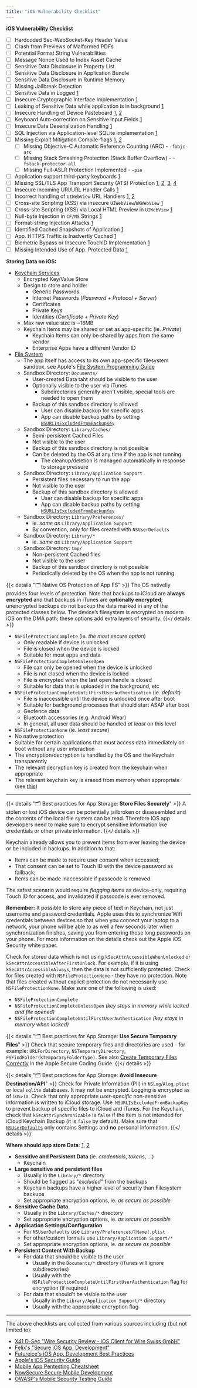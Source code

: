 ```yaml
---
title: "iOS Vulnerability Checklist"
---
```


**iOS Vulnerability Checklist**

- [ ] Hardcoded Sec-WebSocket-Key Header Value
- [ ] Crash from Previews of Malformed PDFs
- [ ] Potential Format String Vulnerabilities
- [ ] Message Nonce Used to Index Asset Cache
- [ ] Sensitive Data Disclosure in Property List
- [ ] Sensitive Data Disclosure in Application Bundle
- [ ] Sensitive Data Disclosure in Runtime Memory
- [ ] Missing Jailbreak Detection
- [ ] Sensitive Data in Logged [1](https://github.com/futurice/ios-good-practices?tab=readme-ov-file#logging)
- [ ] Insecure Cryptographic Interface Implementation [1](https://github.com/felixgr/secure-ios-app-dev?tab=readme-ov-file#api-generate-cryptographically-strong-random-numbers)
- [ ] Leaking of Sensitive Data while application is in background [1](https://github.com/felixgr/secure-ios-app-dev?tab=readme-ov-file#api-prevent-leaking-sensitive-data-during-app-backgrounding)
- [ ] Insecure Handling of Device Pasteboard [1](https://github.com/felixgr/secure-ios-app-dev?tab=readme-ov-file#api-handle-the-pasteboard-securely), [2](https://github.com/futurice/ios-good-practices?tab=readme-ov-file#user-interface)
- [ ] Keyboard Auto-correction on Sensitive Input Fields [1](https://github.com/felixgr/secure-ios-app-dev?tab=readme-ov-file#api-disable-auto-correction-for-sensitive-input-fields)
- [ ] Insecure Data Deserialization Handling [1](https://github.com/felixgr/secure-ios-app-dev?tab=readme-ov-file#handling-data-deserialize-data-securely)
- [ ] SQL Injection via Application-level SQLite implementation [1](https://github.com/felixgr/secure-ios-app-dev?tab=readme-ov-file#handling-data-avoid-sql-injection)
- [ ] Missing Exploit Mitigation Compile-flags [1](https://github.com/felixgr/secure-ios-app-dev?tab=readme-ov-file#hardening-enable-exploit-mitigation-compile-time-options), [2](https://github.com/nowsecure/secure-mobile-development/blob/master/en/ios/implement-protections-against-buffer-overflow-attacks.md)
  - [ ] Missing Objective-C Automatic Reference Counting (ARC) - `-fobjc-arc`
  - [ ] Missing Stack Smashing Protection (Stack Buffer Overflow) - `-fstack-protector-all`
  - [ ] Missing Full-ASLR Protection Implemented -  `-pie`
- [ ] Application support third-party keyboards [1](https://github.com/felixgr/secure-ios-app-dev?tab=readme-ov-file#hardening-check-that-support-for-third-party-keyboards-is-disabled)
- [ ] Missing SSL/TLS App Transport Security (ATS) Protection [1](https://github.com/felixgr/secure-ios-app-dev?tab=readme-ov-file#networking-configure-app-transport-security-ats), [2](https://github.com/felixgr/secure-ios-app-dev?tab=readme-ov-file#networking-use-native-tlsssl-securely), [3](https://github.com/futurice/ios-good-practices?tab=readme-ov-file#networking), [4](https://github.com/nowsecure/secure-mobile-development/blob/master/en/ios/implement-app-transport-security.md)
- [ ] Insecure incoming URI/URL Handler Calls [1](https://github.com/felixgr/secure-ios-app-dev?tab=readme-ov-file#io-validate-incoming-url-handler-calls)
- [ ] Incorrect handling of `UIWebView` URL Handlers [1](https://github.com/felixgr/secure-ios-app-dev?tab=readme-ov-file#io-validate-outgoing-requests-and-url-handlers), [2](https://github.com/felixgr/secure-ios-app-dev?tab=readme-ov-file#io-prevent-webview-ui-redressing)
- [ ] Cross-site Scripting (XSS) via insecure `UIWebView`/`WKWebView` [1](https://github.com/felixgr/secure-ios-app-dev?tab=readme-ov-file#io-avoid-xss-in-webviews)
- [ ] Cross-site Scripting (XSS) via Local HTML Preview in `UIWebView` [1](https://github.com/felixgr/secure-ios-app-dev?tab=readme-ov-file#io-avoid-local-html-preview-with-uiwebview)
- [ ] Null-byte Injection in `CF/NS` Strings [1](https://github.com/felixgr/secure-ios-app-dev?tab=readme-ov-file#memory-prevent-null-byte-injection)
- [ ] Format-string Injection Attacks [1](https://github.com/felixgr/secure-ios-app-dev?tab=readme-ov-file#memory-prevent-format-string-attacks)
- [ ] Identified Cached Snapshots of Application [1](https://github.com/nowsecure/secure-mobile-development/blob/master/en/ios/avoid-cached-application-snapshots.md)
- [ ] App. HTTPS Traffic is Inadvertly Cached [1](https://github.com/nowsecure/secure-mobile-development/blob/master/en/ios/avoid-caching-https-requests-responses.md)
- [ ] Biometric Bypass or Insecure TouchID Implementation [1](https://github.com/nowsecure/secure-mobile-development/blob/master/en/ios/implement-touch-id-properly.md)
- [ ] Missing Intended Use of App. Protected Data [1](https://github.com/nowsecure/secure-mobile-development/blob/master/en/ios/declare-protected-data.md)

**Storing Data on iOS:**

* [Keychain Services](https://developer.apple.com/library/ios/documentation/Security/Reference/keychainservices/)
  * Encrypted Key/Value Store
  * Design to store and holde:
    * Generic Passwords
    * Internet Passwords (*Password + Protocol + Server*)
    * Certificates
    * Private Keys
    * Identities (*Certificate + Private Key*)
  * Max raw value size is ~16MB
  * Keychain Items may be shared or set as app-specific (ie. *Private*)
    * Keychain Items can only be shared by apps from the same vendor
    * Enterprise Apps have a different Vendor ID
* [File System](https://developer.apple.com/library/ios/documentation/FileManagement/Conceptual/FileSystemProgrammingGuide/FileSystemOverview/FileSystemOverview.html#//apple_ref/doc/uid/TP40010672-CH2-SW12)
  * The app itself has access to its own app-specific filesystem sandbox, see Apple's [File System Programming Guide](https://developer.apple.com/library/ios/documentation/FileManagement/Conceptual/FileSystemProgrammingGuide/FileSystemOverview/FileSystemOverview.html#//apple_ref/doc/uid/TP40010672-CH2-SW12)
  * Sandbox Directory: `Documents/`
    * User-created Data taht should be visible to the user
    * Optionally visible to the user via iTunes
      * Subdirectories generally aren't visible, special tools are needed to open them
    * Backup of this sandbox directory is allowed
      * User can disable backup for specific apps
      * App can disable backup paths by setting [`NSURLIsExcludedFromBackupKey`](https://developer.apple.com/library/ios/documentation/FileManagement/Conceptual/FileSystemProgrammingGuide/FileSystemOverview/FileSystemOverview.html#//apple_ref/doc/uid/TP40010672-CH2-SW28)
  * Sandbox Directory: `Library/Caches/`
    * Semi-persistent Cached Files
    * Not visible to the user
    * Backup of this sandbox directory is not possible
    * Can be deleted by the OS at any time if the app is not running
      * The cleanup/deletion is managed automatically in response to storage pressure
  * Sandbox Directory: `Library/Application Support`
    * Persistent files necessary to run the app
    * Not visible to the user
    * Backup of this sandbox directory is allowed
      * User can disable backup for specific apps
      * App can disable backup paths by setting [`NSURLIsExcludedFromBackupKey`](https://developer.apple.com/library/ios/documentation/FileManagement/Conceptual/FileSystemProgrammingGuide/FileSystemOverview/FileSystemOverview.html#//apple_ref/doc/uid/TP40010672-CH2-SW28)
  * Sandbox Directory: `Library/Preferences/`
    * ie. *same as* `Library/Application Support`
    * By convention, only for files created with `NSUserDefaults`
  * Sandbox Directory: `Library/*`
    * ie. *same as* `Library/Application Support`
  * Sandbox Directory: `tmp/`
    * Non-persistent Cached files
    * Not visible to the user
    * Backup of this sandbox directory is not possible
    * Periodically deleted by the OS when the app is not running

{{< details "🗂️ Native OS Protection of App FS" >}}
The OS nativelly provides four levels of protection. Note that backups to iCloud are **always encrypted** and that backups in iTunes are **optionally encrypted**; unencrypted backups do not backup the data marked in any of the protected classes below. The device’s filesystem is encrypted on modern iOS on the DMA path; these options add extra layers of security.
{{</ details >}}
* `NSFileProtectionComplete` (ie. *the most secure option*)
  * Only readable if device is unlocked
  * File is closed when the device is locked
  * Suitable for most apps and data
* `NSFileProtectionCompleteUnlessOpen`
  * File can only be opened when the device is unlocked
  * File is not closed when the device is locked
  * File is encrypted when the last open handle is closed
  * Suitable for data that is uploaded in the background, etc
* `NSFileProtectionCompleteUntilFirstUserAuthentication` (ie. *default*)
  * File is inaccessible until the device is unlocked once after boot
  * Suitable for background processes that should start ASAP after boot
  * Geofence data
  * Bluetooth accessories (e.g. Android Wear)
  * In general, all user data should be handled *at least* on this level
* `NSFileProtectionNone` (ie. *least secure*)
* No native protection
* Suitable for certain applications that must access data immediately on boot without any user interaction
* The encryption/decryption is handled by the OS and the Keychain transparently 
* The relevant decryption key is created from the keychain when appropriate
* The relevant keychain key is erased from memory when appropriate (see [this](https://developer.apple.com/library/ios/documentation/iPhone/Conceptual/iPhoneOSProgrammingGuide/StrategiesforImplementingYourApp/StrategiesforImplementingYourApp.html#//apple_ref/doc/uid/TP40007072-CH5-SW21))

---

{{< details "🗂️ Best practices for App Storage: **Store Files Securely**" >}}
A stolen or lost iOS device can be potentially jailbroken or disassembled and the contents of the local file system can be read. Therefore iOS app developers need to make sure to encrypt sensitive information like credentials or other private information.
{{</ details >}}

Keychain already allows you to prevent items from ever leaving the device or be included in backups. In addition to that:

- Items can be made to require user consent when accessed;
- That consent can be set to Touch ID with the device password as fallback;
- Items can be made inaccessible if passcode is removed.

The safest scenario would require *flagging items* as device-only, requiring Touch ID for access, and invalidated if passcode is ever removed.

**Remember:** It possible to store any piece of text in Keychain, not just username and password credentials. Apple uses this to synchronize Wifi credentials between devices so that when you connect your laptop to a network, your phone will be able to as well a few seconds later when synchronization finishes, saving you from entering those long passwords on your phone. For more information on the details check out the Apple iOS Security white paper.

Check for stored data which is not using `kSecAttrAccessibleWhenUnlocked` or `kSecAttrAccessibleAfterFirstUnlock`. For example, if it is using `kSecAttrAccessibleAlways`, then the data is not sufficiently protected. Check for files created with `NSFileProtectionNone` - they have no protection. Note that files created without explicit protection do not necessarily use `NSFileProtectionNone`. Make sure one of the following is used:

* `NSFileProtectionComplete`
* `NSFileProtectionCompleteUnlessOpen` *(key stays in memory while locked and file opened)*
* `NSFileProtectionCompleteUntilFirstUserAuthentication` *(key stays in memory when locked)*

{{< details "🗂️ Best practices for App Storage: **Use Secure Temporary Files**" >}}
Check that secure temporary files and directories are used - for example: `URLForDirectory`, `NSTemporaryDirectory`, `FSFindFolder(kTemporaryFolderType)`. See also [Create Temporary Files Correctly](https://developer.apple.com/library/mac/documentation/Security/Conceptual/SecureCodingGuide/Articles/RaceConditions.html#//apple_ref/doc/uid/TP40002585-SW10) in the Apple Secure Coding Guide.
{{</ details >}}

{{< details "🗂️ Best practices for App Storage: **Avoid Insecure Destination/API**" >}}
Check for Private Information (PII) in `NSLog`/`Alog`, `plist` or local `sqlite` databases. It may not be encrypted. Logging is encrypted as of `iOS>10`. Check that only appropriate *user-specific* non-sensitive information is written to iCloud storage. Use` NSURLIsExcludedFromBackupKey` to prevent backup of specific files to iCloud and iTunes. For the Keychain, check that `kSecAttrSynchronizable` is `false` if the item is not intended for iCloud Keychain Backup (it is `false` by default). Make sure that [`NSUserDefaults`](https://developer.apple.com/library/mac/documentation/Cocoa/Reference/Foundation/Classes/NSUserDefaults_Class/) only contains Settings and **no** personal information.
{{</ details >}}

**Where should app store Data**: [1](https://github.com/felixgr/secure-ios-app-dev?tab=readme-ov-file#where-should-i-store-my-data), [2](https://github.com/futurice/ios-good-practices?tab=readme-ov-file#data-storage)

* **Sensitive and Persistent Data** (ie. *credentials*, *tokens*, ...)
  * Keychain
* **Large sensitive and persistent files**
  * Usually in the `Library/*` directory
  * Should be flagged as "*excluded*" from the backups
  * Keychain backups have a higher level of security than Filesystem backups
  * Set appropriate encryption options, ie. *as secure as possible*
* **Sensitive Cache Data**
  * Usually in the `Library/Caches/*` directory
  * Set appropriate encryption options, ie. *as secure as possible*
* **Application Settings/Configuration**
  * For `NSUserDefaults` use `Library/Preferences/[Name].plist`
  * For other/custom formats use `Library/Application Support/*`
  * Set appropriate encryption options, ie. *as secure as possible*
* **Persistent Content With Backup**
  * For data that should be visible to the user
    * Usually in the `Documents/*` directory (iTunes will ignore subdirectories)
    * Usually with the `NSFileProtectionCompleteUntilFirstUserAuthentication` flag for encryption (if required)
  * For data that should't be visible to the user
    * Usually in the `Library/Application Support/*` directory
    * Usually with the appropriate encryption flag

---

The above checklists are collected from various sources including (but not limited to):

* [X41 D-Sec "Wire Security Review - iOS Client for Wire Swiss GmbH"](https://www.x41-dsec.de/static/reports/X41-Kudelski-Wire-Security-Review-iOS.pdf)
* [Felix's "Secure iOS App. Development"](https://github.com/felixgr/secure-ios-app-dev)
* [Futureice's iOS App. Development Best Practices](https://github.com/futurice/ios-good-practices)
* [Apple's iOS Security Guide](https://www.apple.com/business/docs/iOS_Security_Guide.pdf)
* [Mobile App Pentesting Cheatsheet](https://github.com/tanprathan/MobileApp-Pentest-Cheatsheet)
* [NowSecure Secure Mobile Development](https://github.com/nowsecure/secure-mobile-development/blob/master/en/ios/README.md)
* [OWASP's Mobile Security Testing Guide](https://github.com/OWASP/owasp-mastg)
